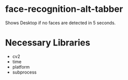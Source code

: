 # face-recognition-alt-tabber
Shows Desktop if no faces are detected in 5 seconds.

# Necessary Libraries
- cv2
- time
- platform
- subprocess
